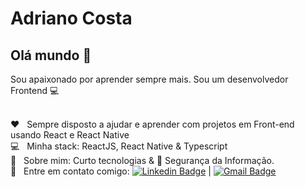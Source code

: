 



# Adriano Costa

## Olá mundo 👋
Sou apaixonado por aprender sempre mais.
Sou um desenvolvedor Frontend :computer:


 <br/> :heart: &nbsp; Sempre disposto a ajudar e aprender com projetos em Front-end usando React e React Native
 <br/> :computer: &nbsp; Minha stack: ReactJS, React Native & Typescript
 <br/> 💬  &nbsp; Sobre mim: Curto tecnologias & :closed_lock_with_key: Segurança da Informação.
 <br/> :email: &nbsp; Entre em contato comigo: [![Linkedin Badge](https://img.shields.io/badge/-AdrianoCosta-blue?style=flat-square&logo=Linkedin&logoColor=white&link=https://www.linkedin.com/in/adriano-costa-101395141/)](https://www.linkedin.com/in/adriano-costa-101395141/) 
| 
[![Gmail Badge](https://img.shields.io/badge/-adrianocostajhp@gmail.com-c14438?style=flat-square&logo=Gmail&logoColor=white&link=mailto:adrianocostajhp@gmail.com)](mailto:adrianocostajhp@gmail.com)
